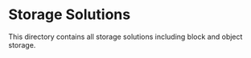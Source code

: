 # Storage Solutions
This directory contains all storage solutions including block and object storage.
